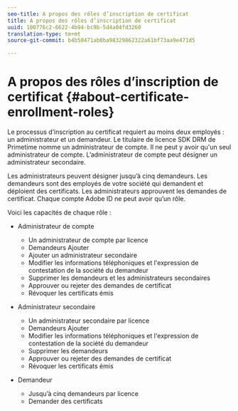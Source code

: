 ```yaml
---
seo-title: A propos des rôles d’inscription de certificat
title: A propos des rôles d’inscription de certificat
uuid: 100776c2-6622-4b94-bc9b-5d4a04fd3260
translation-type: tm+mt
source-git-commit: b4b50471ab0ba98329862322a61bf73aa9e471d5

---
```



# A propos des rôles d’inscription de certificat {#about-certificate-enrollment-roles}

Le processus d’inscription au certificat requiert au moins deux employés : un administrateur et un demandeur. Le titulaire de licence SDK DRM de Primetime nomme un administrateur de compte. Il ne peut y avoir qu&#39;un seul administrateur de compte. L’administrateur de compte peut désigner un administrateur secondaire.

Les administrateurs peuvent désigner jusqu’à cinq demandeurs. Les demandeurs sont des employés de votre société qui demandent et déploient des certificats. Les administrateurs approuvent les demandes de certificat. Chaque compte Adobe ID ne peut avoir qu’un rôle.

Voici les capacités de chaque rôle :

* Administrateur de compte

   * Un administrateur de compte par licence
   * Demandeurs Ajouter
   * Ajouter un administrateur secondaire
   * Modifier les informations téléphoniques et l&#39;expression de contestation de la société du demandeur
   * Supprimer les demandeurs et les administrateurs secondaires
   * Approuver ou rejeter des demandes de certificat
   * Révoquer les certificats émis

* Administrateur secondaire

   * Un administrateur secondaire par licence
   * Demandeurs Ajouter
   * Modifier les informations téléphoniques et l&#39;expression de contestation de la société du demandeur
   * Supprimer les demandeurs
   * Approuver ou rejeter des demandes de certificat
   * Révoquer les certificats émis

* Demandeur

   * Jusqu’à cinq demandeurs par licence
   * Demander des certificats

